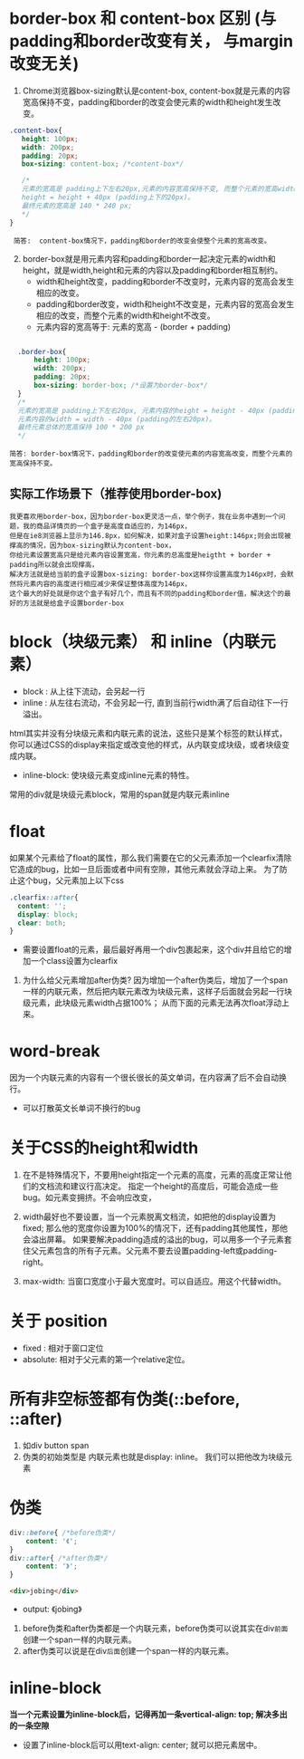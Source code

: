 # border-box 和 content-box 区别 (与padding和border改变有关， 与margin改变无关)

1. Chrome浏览器box-sizing默认是content-box, content-box就是元素的内容宽高保持不变，padding和border的改变会使元素的width和height发生改变。
   
 ```css
 .content-box{
    height: 100px;
    width: 200px;
    padding: 20px;
    box-sizing: content-box; /*content-box*/

    /*
    元素的宽高是 padding上下左右20px,元素的内容宽高保持不变, 而整个元素的宽高width = width + 40px(padding左右的20px)，
    height = height + 40px (padding上下的20px)。
    最终元素的宽高是 140 * 240 px; 
    */
 }
 ```  
     简答:  content-box情况下，padding和border的改变会使整个元素的宽高改变。

2. border-box就是用元素内容和padding和border一起决定元素的width和height，就是width,height和元素的内容以及padding和border相互制约。
    - width和height改变，padding和border不改变时，元素内容的宽高会发生相应的改变。
    - padding和border改变，width和height不改变是，元素内容的宽高会发生相应的改变，而整个元素的width和height不改变。
    - 元素内容的宽高等于: 元素的宽高 - (border + padding)
  
  ```css

    .border-box{
        height: 100px;
        width: 200px;
        padding: 20px;
        box-sizing: border-box; /*设置为border-box*/
    }
    /*
    元素的宽高是 padding上下左右20px, 元素内容的height = height - 40px (padding的上下20px), 
    元素内容的width = width - 40px (padding的左右20px)。
    最终元素总体的宽高保持 100 * 200 px
    */
  ```
    简答: border-box情况下，padding和border的改变使元素的内容宽高改变，而整个元素的宽高保持不变。


## 实际工作场景下（推荐使用border-box)

    我更喜欢用border-box，因为border-box更灵活一点，举个例子，我在业务中遇到一个问题，我的商品详情页的一个盒子是高度自适应的，为146px，
    但是在ie8浏览器上显示为146.8px，如何解决，如果对盒子设置height:146px;则会出现被撑高的情况，因为box-sizing默认为content-box，
    你给元素设置宽高只是给元素内容设置宽高，你元素的总高度是heigtht + border + padding所以就会出现撑高，
    解决方法就是给当前的盒子设置box-sizing: border-box这样你设置高度为146px时，会默然将元素内容的高度进行相应减少来保证整体高度为146px，
    这个最大的好处就是你这个盒子有好几个，而且有不同的padding和border值，解决这个的最好的方法就是给盒子设置border-box


# block（块级元素） 和 inline（内联元素）
- block : 从上往下流动，会另起一行
- inline : 从左往右流动，不会另起一行, 直到当前行width满了后自动往下一行溢出。
  
html其实并没有分块级元素和内联元素的说法，这些只是某个标签的默认样式，
你可以通过CSS的display来指定或改变他的样式，从内联变成块级，或者块级变成内联。

- inline-block: 使块级元素变成inline元素的特性。

常用的div就是块级元素block，常用的span就是内联元素inline


# float
如果某个元素给了float的属性，那么我们需要在它的父元素添加一个clearfix清除它造成的bug，比如一旦后面或者中间有空隙，其他元素就会浮动上来。
为了防止这个bug，父元素加上以下css
```css
.clearfix::after{
  content: '';
  display: block;
  clear: both;
}
```
- 需要设置float的元素，最后最好再用一个div包裹起来，这个div并且给它的增加一个class设置为clearfix
1. 为什么给父元素增加after伪类?
    因为增加一个after伪类后，增加了一个span一样的内联元素，然后把内联元素改为块级元素，这样子后面就会另起一行块级元素，此块级元素width占据100%；
    从而下面的元素无法再次float浮动上来。

#  word-break
因为一个内联元素的内容有一个很长很长的英文单词，在内容满了后不会自动换行。

- 可以打散英文长单词不换行的bug
  
# 关于CSS的height和width
1. 在不是特殊情况下，不要用height指定一个元素的高度，元素的高度正常让他们的文档流和建议行高决定。
指定一个height的高度后，可能会造成一些bug。如元素变拥挤。不会响应改变，

2. width最好也不要设置，当一个元素脱离文档流，如把他的display设置为fixed; 那么他的宽度你设置为100%的情况下，还有padding其他属性，那他会溢出屏幕。
   如果要解决padding造成的溢出的bug，可以用多一个子元素套住父元素包含的所有子元素。父元素不要去设置padding-left或padding-right。

3. max-width: 当窗口宽度小于最大宽度时。可以自适应。用这个代替width。


# 关于 position
- fixed : 相对于窗口定位
- absolute: 相对于父元素的第一个relative定位。

# 所有非空标签都有伪类(::before, ::after)
1. 如div button span 
2. 伪类的初始类型是 内联元素也就是display: inline。 我们可以把他改为块级元素

# 伪类

```css
div::before{ /*before伪类*/
    content: '《';
}
div::after{ /*after伪类*/
    content: '》';
}
```

```html
<div>jobing</div>
```

- output: 《jobing》

1. before伪类和after伪类都是一个内联元素，before伪类可以说其实在div`前面`创建一个span一样的内联元素。
2. after伪类可以说是在div`后面`创建一个span一样的内联元素。



# inline-block

**当一个元素设置为inline-block后，记得再加一条vertical-align: top; 解决多出的一条空隙**

- 设置了inline-block后可以用text-align: center; 就可以把元素居中。